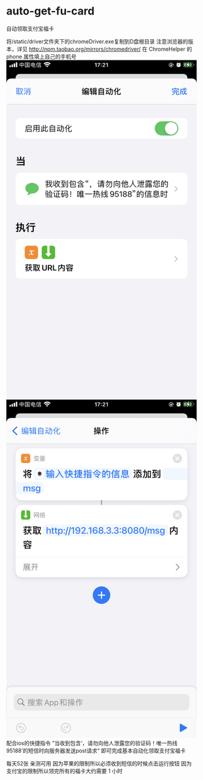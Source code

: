 # auto-get-fu-card
自动领取支付宝福卡

将/static/driver文件夹下的chromeDriver.exe复制到D盘根目录
注意浏览器的版本，详见 http://npm.taobao.org/mirrors/chromedriver/
在 ChromeHelper 的 phone 属性填上自己的手机号
![image](https://github.com/DrDREAM233/auto-get-fu-card/blob/main/src/main/resources/static/img/%E5%BF%AB%E6%8D%B7%E6%8C%87%E4%BB%A41.PNG)
![image](https://github.com/DrDREAM233/auto-get-fu-card/blob/main/src/main/resources/static/img/%E5%BF%AB%E6%8D%B7%E6%8C%87%E4%BB%A42.PNG)
配合ios的快捷指令
    ”当收到包含‘，请勿向他人泄露您的验证码！唯一热线95188’的短信时向服务器发送post请求“
即可完成基本自动化领取支付宝福卡

每天52张 亲测可用
因为苹果的限制所以必须收到短信的时候点击运行按钮
因为支付宝的限制所以领完所有的福卡大约需要 1 小时
